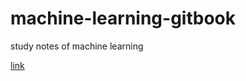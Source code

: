 # machine-learning-gitbook

study notes of machine learning

[link](https://szfck.gitbooks.io/machine-learning-notes/)
